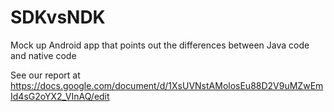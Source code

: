 # SDKvsNDK

Mock up Android app that points out the differences between Java code and native code

See our report at https://docs.google.com/document/d/1XsUVNstAMolosEu88D2V9uMZwEmId4sG2oYX2_VInAQ/edit
